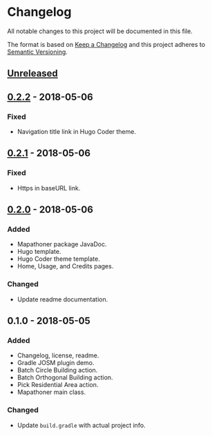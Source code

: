 # Changelog
All notable changes to this project will be documented in this file.

The format is based on [Keep a Changelog] and this project adheres to
[Semantic Versioning].

[Keep a Changelog]: http://keepachangelog.com/
[Semantic Versioning]: http://semver.org/

## [Unreleased]

## [0.2.2] - 2018-05-06
### Fixed
- Navigation title link in Hugo Coder theme.

## [0.2.1] - 2018-05-06
### Fixed
- Https in baseURL link.

## [0.2.0] - 2018-05-06
### Added
- Mapathoner package JavaDoc.
- Hugo template.
- Hugo Coder theme template.
- Home, Usage, and Credits pages.

### Changed
- Update readme documentation.

## 0.1.0 - 2018-05-05
### Added
- Changelog, license, readme.
- Gradle JOSM plugin demo.
- Batch Circle Building action.
- Batch Orthogonal Building action.
- Pick Residential Area action.
- Mapathoner main class.

### Changed
- Update `build.gradle` with actual project info.

[Unreleased]: https://github.com/qeef/mapathoner/compare/v0.2.2...HEAD
[0.2.2]: https://github.com/qeef/mapathoner/compare/v0.2.1...v0.2.2
[0.2.1]: https://github.com/qeef/mapathoner/compare/v0.2.0...v0.2.1
[0.2.0]: https://github.com/qeef/mapathoner/compare/v0.1.0...v0.2.0
